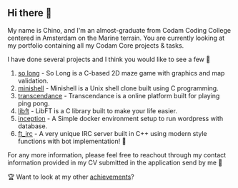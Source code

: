 ## Hi there 👋

My name is Chino, and I'm an almost-graduate from Codam Coding College centered in Amsterdam on the Marine terrain.
You are currently looking at my portfolio containing all my Codam Core projects & tasks.

I have done several projects and I think you would like to see a few 👀

1. [so long](https://github.com/SlothsAreLazyTho-codam/so_long) - So Long is a C-based 2D maze game with graphics and map validation.
2. [minishell](https://github.com/SlothsAreLazyTho-codam/minishell) - Minishell is a Unix shell clone built using C programming.
3. [transcendance](https://github.com/SlothsAreLazyTho-codam/transcendance) - Transcendance is a online platform built for playing ping pong.
4. [libft](https://github.com/SlothsAreLazyTho-codam/libft) - LibFT is a C library built to make your life easier.
5. [inception](https://github.com/SlothsAreLazyTho-codam/inception) - A Simple docker environment setup to run wordpress with database.
6. [ft_irc](https://github.com/SlothsAreLazyTho-codam/ft_irc) - A very unique IRC server built in C++ using modern style functions with bot implementation! 🤖

For any more information, please feel free to reachout through my contact information provided in my CV submitted in the application send by me 👻


🏆 Want to look at my other [achievements](https://chinobijman.nl)?
